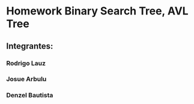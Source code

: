 # Homework Binary Search Tree, AVL Tree
## Integrantes:
### Rodrigo Lauz
### Josue Arbulu
### Denzel Bautista
